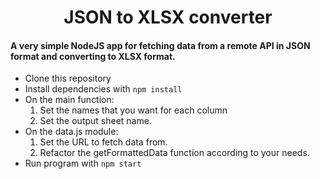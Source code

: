 <h1 align="center"> JSON to XLSX converter </h1>

#### A very simple NodeJS app for fetching data from a remote API in JSON format and converting to XLSX format.

-   Clone this repository
-   Install dependencies with `npm install`
-   On the main function:
    1. Set the names that you want for each column
    2. Set the output sheet name.
-   On the data.js module:
    1. Set the URL to fetch data from.
    2. Refactor the getFormattedData function according to your needs.
-   Run program with `npm start`
